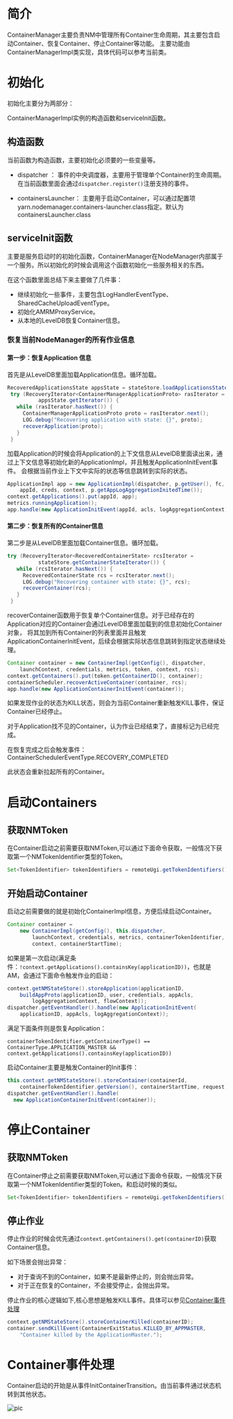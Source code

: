 
# 简介
ContainerManager主要负责NM中管理所有Container生命周期，其主要包含启动Container、恢复Container、停止Container等功能。
主要功能由ContainerManagerImpl类实现，具体代码可以参考当前类。

# 初始化

初始化主要分为两部分：

ContainerManagerImpl实例的构造函数和serviceInit函数。

## 构造函数
当前函数为构造函数，主要初始化必须要的一些变量等。

- dispatcher ： 事件的中央调度器，主要用于管理单个Container的生命周期。在当前函数里面会通过`dispatcher.register()`注册支持的事件。

- containersLauncher： 主要用于启动Container，可以通过配置项yarn.nodemanager.containers-launcher.class指定。默认为containersLauncher.class


## serviceInit函数

主要是服务启动时的初始化函数，ContainerManager在NodeManager内部属于一个服务。所以初始化的时候会调用这个函数初始化一些服务相关的东西。

在这个函数里面总结下来主要做了几件事：
- 继续初始化一些事件，主要包含LogHandlerEventType、SharedCacheUploadEventType。
- 初始化AMRMProxyService。
- 从本地的LevelDB恢复Container信息。

### 恢复当前NodeManager的所有作业信息


#### 第一步：恢复Application 信息

首先是从LevelDB里面加载Application信息。循环加载。

```java
RecoveredApplicationsState appsState = stateStore.loadApplicationsState();
 try (RecoveryIterator<ContainerManagerApplicationProto> rasIterator =
          appsState.getIterator()) {
   while (rasIterator.hasNext()) {
     ContainerManagerApplicationProto proto = rasIterator.next();
     LOG.debug("Recovering application with state: {}", proto);
     recoverApplication(proto);
   }
 }
```

加载Application的时候会将Application的上下文信息从LevelDB里面读出来，通过上下文信息等初始化新的ApplicationImpl，并且触发ApplicationInitEvent事件。
会根据当前作业上下文中实际的状态等信息跳转到实际的状态。

```java
ApplicationImpl app = new ApplicationImpl(dispatcher, p.getUser(), fc,
    appId, creds, context, p.getAppLogAggregationInitedTime());
context.getApplications().put(appId, app);
metrics.runningApplication();
app.handle(new ApplicationInitEvent(appId, acls, logAggregationContext));
```

#### 第二步：恢复所有的Container信息

第二步是从LevelDB里面加载Container信息。循环加载。

```java
try (RecoveryIterator<RecoveredContainerState> rcsIterator =
          stateStore.getContainerStateIterator()) {
   while (rcsIterator.hasNext()) {
     RecoveredContainerState rcs = rcsIterator.next();
     LOG.debug("Recovering container with state: {}", rcs);
     recoverContainer(rcs);
   }
 }
```

recoverContainer函数用于恢复单个Container信息。对于已经存在的Application对应的Container会通过LevelDB里面加载到的信息初始化Container对象，
将其加到所有Container的列表里面并且触发ApplicationContainerInitEvent，后续会根据实际状态信息跳转到指定状态继续处理。

```java
Container container = new ContainerImpl(getConfig(), dispatcher,
    launchContext, credentials, metrics, token, context, rcs);
context.getContainers().put(token.getContainerID(), container);
containerScheduler.recoverActiveContainer(container, rcs);
app.handle(new ApplicationContainerInitEvent(container));
```

如果发现作业的状态为KILL状态，则会为当前Container重新触发KILL事件，保证Container已经停止。

对于Application找不见的Container，认为作业已经结束了，直接标记为已经完成。


在恢复完成之后会触发事件： ContainerSchedulerEventType.RECOVERY_COMPLETED

此状态会重新拉起所有的Container。


# 启动Containers 

## 获取NMToken

在Container启动之前需要获取NMToken,可以通过下面命令获取，一般情况下获取第一个NMTokenIdentifier类型的Token。

```java
Set<TokenIdentifier> tokenIdentifiers = remoteUgi.getTokenIdentifiers();
```

## 开始启动Container 

启动之前需要做的就是初始化ContainerImpl信息，方便后续启动Container。

```java
Container container =
    new ContainerImpl(getConfig(), this.dispatcher,
        launchContext, credentials, metrics, containerTokenIdentifier,
        context, containerStartTime);

```

如果是第一次启动(满足条件：`!context.getApplications().containsKey(applicationID))`，也就是AM，会通过下面命令触发作业的启动：

```java
context.getNMStateStore().storeApplication(applicationID,
    buildAppProto(applicationID, user, credentials, appAcls,
        logAggregationContext, flowContext));
dispatcher.getEventHandler().handle(new ApplicationInitEvent(
    applicationID, appAcls, logAggregationContext));
```

满足下面条件则是恢复Application：

`containerTokenIdentifier.getContainerType() == ContainerType.APPLICATION_MASTER && context.getApplications().containsKey(applicationID))`

启动Container主要是触发Container的Init事件：

```java
this.context.getNMStateStore().storeContainer(containerId,
    containerTokenIdentifier.getVersion(), containerStartTime, request);
dispatcher.getEventHandler().handle(
  new ApplicationContainerInitEvent(container));
```

# 停止Container

## 获取NMToken 

在Container停止之前需要获取NMToken,可以通过下面命令获取，一般情况下获取第一个NMTokenIdentifier类型的Token。和启动时候的类似。

```java
Set<TokenIdentifier> tokenIdentifiers = remoteUgi.getTokenIdentifiers();
```

## 停止作业

停止作业的时候会优先通过`context.getContainers().get(containerID)`获取Container信息。

如下场景会抛出异常：
- 对于查询不到的Container，如果不是最新停止的，则会抛出异常。
- 对于正在恢复的Container，不会接受停止，会抛出异常。


停止作业的核心逻辑如下,核心思想是触发KILL事件。具体可以参见[Container事件处理](#Container事件处理)
```java
context.getNMStateStore().storeContainerKilled(containerID);
container.sendKillEvent(ContainerExitStatus.KILLED_BY_APPMASTER,
    "Container killed by the ApplicationMaster.");
```

# Container事件处理

Container启动的开始是从事件InitContainerTransition。由当前事件通过状态机转到其他状态。


![pic](https://pan.zeekling.cn/zeekling/hadoop/yarn/2024-08-04_17-35.png)



